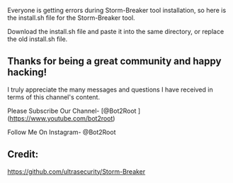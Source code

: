 Everyone is getting errors during Storm-Breaker tool installation, so here is the install.sh file for the Storm-Breaker tool.

Download the install.sh file and paste it into the same directory, or replace the old install.sh file.

Thanks for being a great community and happy hacking!
-------------------------------------------------------

I truly appreciate  the many messages and questions I have received in terms of this channel's content.

Please Subscribe Our Channel-   [@Bot2Root ] (https://www.youtube.com/bot2root)

Follow  Me On Instagram- @Bot2Root

Credit:
---------------------------------------------
https://github.com/ultrasecurity/Storm-Breaker
